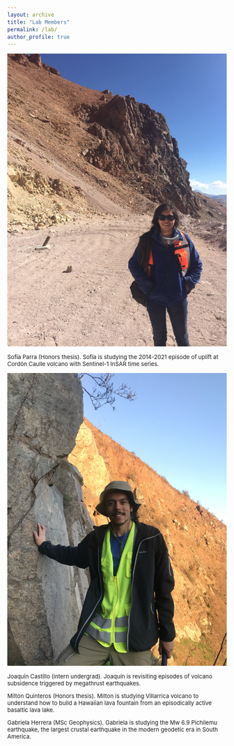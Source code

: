 ```yaml
---
layout: archive
title: "Lab Members"
permalink: /lab/
author_profile: true
---
```


<img style="float: center;" src="/images/sofia.jpg" style="width:250px;">
<p style="font-size:small">Sofía Parra (Honors thesis). Sofía is studying the 2014-2021 episode of uplift at Cordón Caulle volcano with Sentinel-1 InSAR time series.</p> 

<img style="float: center;" src="/images/joaquin.jpg" style="width:250px;">
<p style="font-size:small">Joaquín Castillo (intern undergrad). Joaquín is revisiting episodes of volcano subsidence triggered by megathrust earthquakes.</p> 

<p style="font-size:small">Milton Quinteros (Honors thesis). Milton is studying Villarrica volcano to understand how to build a Hawaiian lava fountain from an episodically active basaltic lava lake.</p> 

<p style="font-size:small">Gabriela Herrera (MSc Geophysics). Gabriela is studying the Mw 6.9 Pichilemu earthquake, the largest crustal earthquake in the modern geodetic era in South America.</p> 
